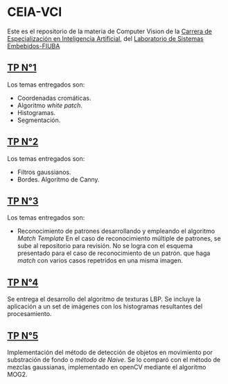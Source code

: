 # CEIA-VCI
Este es el repositorio de la materia de Computer Vision de la [Carrera de Especialización en Inteligencia Artificial](https://lse.posgrados.fi.uba.ar/posgrados/especializaciones/inteligencia-artificial), del [Laboratorio de Sistemas Embebidos-FIUBA](https://lse.posgrados.fi.uba.ar/inicio)

## [TP N°1](https://github.com/cg-massobrio/CEIA-VCI/tree/main/tp_1)
Los temas entregados son:
- Coordenadas cromáticas.
- Algoritmo _white patch_.
- Histogramas.
- Segmentación.

## [TP N°2](https://github.com/cg-massobrio/CEIA-VCI/tree/main/tp_2)
Los temas entregados son:
- Filtros gaussianos.
- Bordes. Algoritmo de Canny.

## [TP N°3](https://github.com/cg-massobrio/CEIA-VCI/tree/main/tp_3)
Los temas entregados son:
- Reconocimiento de patrones desarrollando y empleando el algoritmo _Match Template_
En el caso de reconocimiento múltiple de patrones, se sube al repositorio para revisión. No se logra con el esquema presentado para el caso de reconocimiento de un patrón. que haga _match_ con varios casos repetridos en una misma imagen.

## [TP N°4](https://github.com/cg-massobrio/CEIA-VCI/tree/main/tp_4)
Se entrega el desarrollo del algoritmo de texturas LBP. Se incluye la aplicación a un set de imágenes con los histogramas resultantes del procesamiento. 

## [TP N°5](https://github.com/cg-massobrio/CEIA-VCI/tree/main/tp_5)
Implementación del método de detección de objetos en movimiento por substración de fondo o _método de Naive_. Se lo comparó con el método de mezclas gaussianas, implementado en openCV mediante el algoritmo MOG2.
